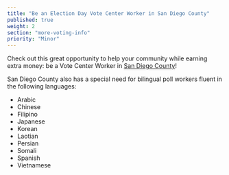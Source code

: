 ```yaml
---
title: "Be an Election Day Vote Center Worker in San Diego County"
published: true
weight: 2
section: "more-voting-info"
priority: "Minor"
---
```


Check out this great opportunity to help your community while earning extra money: be a Vote Center Worker in [San Diego County](https://www.sdvote.com/pollworkers/)!  

San Diego County also has a special need for bilingual poll workers fluent in the following languages:
- Arabic
- Chinese
- Filipino
- Japanese
- Korean
- Laotian
- Persian
- Somali
- Spanish
- Vietnamese